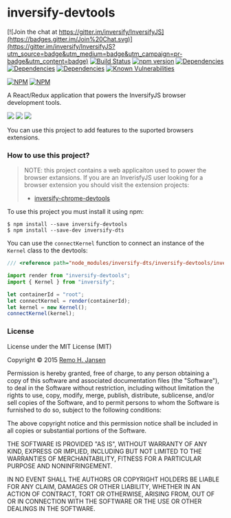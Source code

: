 # inversify-devtools

[![Join the chat at https://gitter.im/inversify/InversifyJS](https://badges.gitter.im/Join%20Chat.svg)](https://gitter.im/inversify/InversifyJS?utm_source=badge&utm_medium=badge&utm_campaign=pr-badge&utm_content=badge)
[![Build Status](https://secure.travis-ci.org/inversify/devtools.svg?branch=master)](https://travis-ci.org/inversify/devtools)
[![npm version](https://badge.fury.io/js/inversify-devtools.svg)](http://badge.fury.io/js/inversify-devtools)
[![Dependencies](https://david-dm.org/inversify/devtools.svg)](https://david-dm.org/inversify/devtools#info=dependencies)
[![Dependencies](https://david-dm.org/inversify/devtools/dev-status.svg)](https://david-dm.org/inversify/devtools/#info=devDependencies)
[![Dependencies](https://david-dm.org/inversify/devtools/peer-status.svg)](https://david-dm.org/inversify/devtools/#info=peerDependenciess)
[![Known Vulnerabilities](https://snyk.io/test/github/inversify/devtools/badge.svg)](https://snyk.io/test/github/inversify/devtools)

[![NPM](https://nodei.co/npm/inversify-devtools.png?downloads=true&downloadRank=true)](https://nodei.co/npm/inversify-devtools/)
[![NPM](https://nodei.co/npm-dl/inversify-devtools.png?months=9&height=3)](https://nodei.co/npm/inversify-devtools/)

A React/Redux application that powers the InversifyJS browser development tools.

![](https://raw.githubusercontent.com/inversify/inversify-devtools/master/media/1.png)
![](https://raw.githubusercontent.com/inversify/inversify-devtools/master/media/2.png)
![](https://raw.githubusercontent.com/inversify/inversify-devtools/master/media/3.png)

You can use this project to add features to the suported browsers extensions.

### How to use this project?

> NOTE: this project contains a web applicaiton used to power the browser extansions. If you are  an InverisfyJS user looking for a browser extension you should visit the extension projects:
> - [inversify-chrome-devtools](https://github.com/inversify/inversify-chrome-devtools)

To use this project you must install it using npm:

```
$ npm install --save inversify-devtools
$ npm install --save-dev inversify-dts
```
You can use the `connectKernel` function to connect an instance of the `Kernel` class to the devtools:

```ts
/// <reference path="node_modules/inversify-dts/inversify-devtools/inversify-devtools.d.ts"/>

import render from "inversify-devtools";
import { Kernel } from "inversify";

let containerId = "root";
let connectKernel = render(containerId);
let kernel = new Kernel();
connectKernel(kernel);
```

### License
License under the MIT License (MIT)

Copyright © 2015 [Remo H. Jansen](http://www.remojansen.com)

Permission is hereby granted, free of charge, to any person obtaining a copy of this software 
and associated documentation files (the "Software"), to deal in the Software without restriction, 
including without limitation the rights to use, copy, modify, merge, publish, distribute, 
sublicense, and/or sell copies of the Software, and to permit persons to whom the Software 
is furnished to do so, subject to the following conditions:

The above copyright notice and this permission notice shall be included in all copies or 
substantial portions of the Software.

THE SOFTWARE IS PROVIDED "AS IS", WITHOUT WARRANTY OF ANY KIND, EXPRESS OR IMPLIED, 
INCLUDING BUT NOT LIMITED TO THE WARRANTIES OF MERCHANTABILITY, FITNESS FOR A PARTICULAR 
PURPOSE AND NONINFRINGEMENT. 

IN NO EVENT SHALL THE AUTHORS OR COPYRIGHT HOLDERS BE LIABLE FOR ANY CLAIM, DAMAGES OR 
OTHER LIABILITY, WHETHER IN AN ACTION OF CONTRACT, TORT OR OTHERWISE, ARISING FROM, 
OUT OF OR IN CONNECTION WITH THE SOFTWARE OR THE USE OR OTHER DEALINGS IN THE SOFTWARE.
